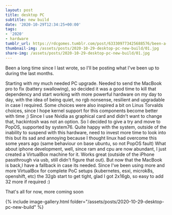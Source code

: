 ```yaml
---
layout: post
title: desktop PC
subtitle: new build
date: '2020-10-29T12:34:25+00:00'
tags:
- '2020'
- hardware
tumblr_url: https://rdcgomes.tumblr.com/post/633309773425688576/been-a-long-time-since-i-last-wrote-so-ill-be
thumbnail-img: /assets/posts/2020-10-29-desktop-pc-new-build/01.jpg
share-img: /assets/posts/2020-10-29-desktop-pc-new-build/01.jpg
---
```


Been a long time since I last wrote, so I'll be posting what I've been up to during the last months.

Starting with my much needed PC upgrade.
Needed to send the MacBook pro to fix (battery swallowing), so decided it was a good time to kill that dependency and start working with more powerful hardware on my day to day, with the idea of being quiet, no rgb nonsense, resilient and upgradable in case I required.
Some choices were also inspired a bit on Linus Torvalds choices, since I hope kernel support for this components become better with time ;)
Since I use Nvidia as graphical card and didn't want to change that, hackintosh was not an option. So I decided to give a try and move to PopOS, supported by system76. Quite happy with the system, outside of the inability to suspend with this hardware, need to invest more time to look into this but its sad and annoying because I thought linux had overcome this some years ago  (same behaviour on base ubuntu, so not PopOS fault)
What about iphone development, well, since ram and cpu are now abundant, I just created a VirtualBox machine for it. Works great (outside of the iPhone passthrough via usb, still didn't figure that out). But now that the MacBook is back,I have a fallback in case its needed.
Since I've been using more and more VirtualBox for complete PoC setups (kubernetes, esxi, microk8s, openshift, etc) the 32gb start to get tight, glad I got 2x16gb, so easy to add 32 more if required :)

That's all for now, more coming soon

{% include image-gallery.html folder="/assets/posts/2020-10-29-desktop-pc-new-build" %}

